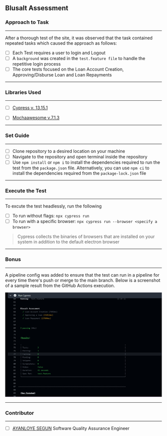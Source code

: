 ## Blusalt Assessment

### Approach to Task
---

After a thorough test of the site, it was observed that the task contained repeated tasks which caused the approach as follows:

- [ ] Each Test requires a user to login and Logout 
- [ ] A `background` was created in the `test.feature file` to handle the repetitive login process
- [ ] The core tests focused on the Loan Account Creation, Approving/Disburse Loan and Loan Repayments

---

### Libraries Used
---

- [ ] [Cypress v. 13.15.1](https://www.npmjs.com/package/cypress)

- [ ] [Mochaawesome v.7.1.3]()

---

### Set Guide
---

- [ ] Clone repository to a desired location on your machine
- [ ] Navigate to the repository and open terminal inside the repository
- [ ] Use `npm install` or `npm i` to install the dependencies required to run the test from the `package.json` file. Alternatively, you can use `npm ci` to install the dependencies required from the `package-lock.json` file

---

### Execute the Test
---

To excute the test headlessly, run the following

- [ ] To run without flags: `npx cypress run`
- [ ] To run with a specific browser: `npx cypress run --browser <specify a browser>`
> Cypress collects the binaries of browsers that are installed on your system in addition to the default electron browser


---
### Bonus

---

A pipeline config was added to ensure that the test can run in a pipeline for every time there's push or merge to the main branch. Below is a screenshot of a sample result from the GitHub Actions execution.

![](pipeline-result.png)

---

### Contributor
---
-[ ] [AYANLOYE SEGUN]()
     Software Quality Assurance Engineer